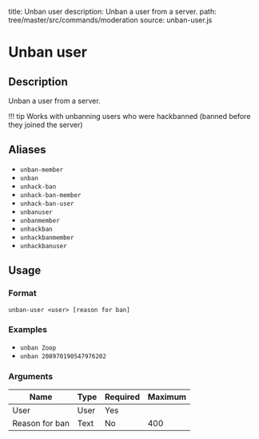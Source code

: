 title: Unban user
description: Unban a user from a server.
path: tree/master/src/commands/moderation
source: unban-user.js

# Unban user

## Description

Unban a user from a server.

!!! tip
    Works with unbanning users who were hackbanned (banned before they joined the server)

## Aliases

* `unban-member`
* `unban`
* `unhack-ban`
* `unhack-ban-member`
* `unhack-ban-user`
* `unbanuser`
* `unbanmember`
* `unhackban`
* `unhackbanmember`
* `unhackbanuser`

## Usage

### Format

`unban-user <user> [reason for ban]`

### Examples

* `unban Zoop`
* `unban 208970190547976202`

### Arguments

| Name           | Type   | Required | Maximum |
|----------------|--------|----------|---------|
| User           | User   | Yes      |         |
| Reason for ban | Text | No       | 400     |
